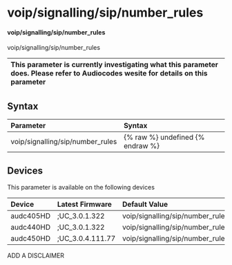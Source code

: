 ﻿---
description: voip/signalling/sip/number_rules
search: false
---

# voip/signalling/sip/number_rules

#### voip/signalling/sip/number_rules

voip/signalling/sip/number_rules


| This parameter is currently investigating what this parameter does. Please refer to Audiocodes wesite for details on this parameter | 
| :--- |

## Syntax
| Parameter | Syntax |
| :--- | :--- |
|voip/signalling/sip/number_rules | {% raw %} undefined {% endraw %}|

## Devices
This parameter is available on the following devices

| Device | Latest Firmware | Default Value |
|:---|:---|:---|
| audc405HD | ;UC_3.0.1.322 | voip/signalling/sip/number_rules= 
| audc440HD | ;UC_3.0.1.322 | voip/signalling/sip/number_rules= 
| audc450HD | ;UC_3.0.4.111.77 | voip/signalling/sip/number_rules= 

ADD A DISCLAIMER

